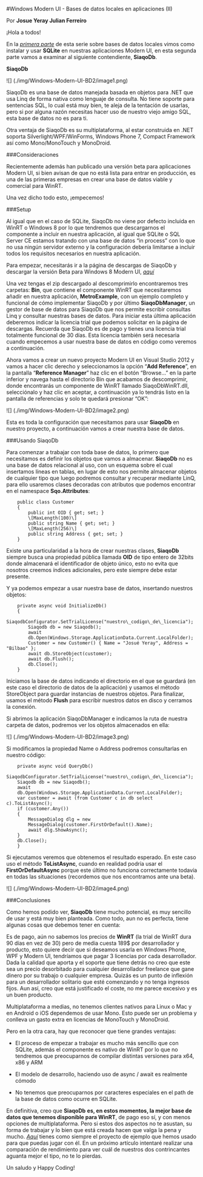 <properties
	pageTitle="Windows Modern UI -  Bases de datos locales en aplicaciones (II)"
	description="Windows Modern UI -  Bases de datos locales en aplicaciones (II)"
	services="win-dev"
	documentationCenter=""
	authors="andygonusa"
	manager=""
	editor="andygonusa"/>

<tags
	ms.service="win-dev"
	ms.workload="identity"
	ms.tgt_pltfrm="na"
	ms.devlang="na"
	ms.topic="how-to-article"
	ms.date="05/16/2016"
	ms.author="andygonusa"/>


#Windows Modern UI -  Bases de datos locales en aplicaciones (II)

Por **Josue Yeray Julian Ferreiro**



¡Hola a todos!

En la [*primera
parte*](http://geeks.ms/blogs/jyeray/archive/2012/07/04/windows-8-bases-de-datos-locales-en-aplicaciones-metro-i.aspx)
de esta serie sobre bases de datos locales vimos como instalar y usar
**SQLite** en nuestras aplicaciones Modern UI, en esta segunda parte
vamos a examinar al siguiente contendiente, **SiaqoDb**.

**SiaqoDb**

![] (./img/Windows-Modern-UI-BD2/image1.png)

SiaqoDb es una base de datos manejada basada en objetos para .NET que
usa Linq de forma nativa como lenguaje de consulta. No tiene soporte
para sentencias SQL, lo cual está muy bien, te aleja de la tentación de
usarlas, pero si por alguna razón necesitas hacer uso de nuestro viejo
amigo SQL, esta base de datos no es para ti.

Otra ventaja de SiaqoDb es su multiplataforma, al estar construida en
.NET soporta Silverlight/WPF/WinForms, Windows Phone 7, Compact
Framework así como Mono/MonoTouch y MonoDroid.

###Consideraciones


Recientemente además han publicado una versión beta para aplicaciones
Modern UI, si bien avisan de que no está lista para entrar en
producción, es una de las primeras empresas en crear una base de datos
viable y comercial para WinRT.

Una vez dicho todo esto, ¡empecemos!

###Setup


Al igual que en el caso de SQLite, SiaqoDb no viene por defecto incluida
en WinRT o Windows 8 por lo que tendremos que descargarnos el componente
a incluir en nuestra aplicación, al igual que SQLite o SQL Server CE
estamos tratando con una base de datos “in process” con lo que no usa
ningún servidor externo y la configuración debería limitarse a incluir
todos los requisitos necesarios en nuestra aplicación.

Para empezar, necesitarás ir a la página de descargas de SiaqoDb y
descargar la versión Beta para Windows 8 Modern UI,
[*aquí*](http://siaqodb.com/?page_id=8)

Una vez tengas el zip descargado al descomprimirlo encontraremos tres
carpetas: **Bin**, que contiene el componente WinRT que necesitaremos
añadir en nuestra aplicación, **MetroExample**, con un ejemplo completo
y funcional de cómo implementar SiaqoDb y por último **SiaqoDbManager**,
un gestor de base de datos para SiaqoDb que nos permite escribir
consultas Linq y consultar nuestras bases de datos. Para iniciar esta
última aplicación deberemos indicar la licencia trial que podemos
solicitar en la página de descargas. Recuerda que SiaqoDb es de pago y
tienes una licencia trial totalmente funcional de 30 días. Esta licencia
también será necesaria cuando empecemos a usar nuestra base de datos en
código como veremos a continuación.

Ahora vamos a crear un nuevo proyecto Modern UI en Visual Studio 2012 y
vamos a hacer clic derecho y seleccionamos la opción “**Add
Reference**”, en la pantalla “**Reference Manager**” haz clic en el
botón “Browse…” en la parte inferior y navega hasta el directorio Bin
que acabamos de descomprimir, donde encontrarás un componente de WinRT
llamado SiaqoDbWinRT.dll, selecciónalo y haz clic en aceptar, a
continuación ya lo tendrás listo en la pantalla de referencias y solo te
quedará presionar “OK”:

![] (./img/Windows-Modern-UI-BD2/image2.png)

Esta es toda la configuración que necesitamos para usar **SiaqoDb** en
nuestro proyecto, a continuación vamos a crear nuestra base de datos.

###Usando SiaqoDb


Para comenzar a trabajar con toda base de datos, lo primero que
necesitamos es definir los objetos que vamos a almacenar. **SiaqoDb** no
es una base de datos relacional al uso, con un esquema sobre el cual
insertamos líneas en tablas, en lugar de esto nos permite almacenar
objetos de cualquier tipo que luego podremos consultar y recuperar
mediante LinQ, para ello usaremos clases decoradas con atributos que
podemos encontrar en el namespace **Sqo.Attributes**:


```
    public class Customer
    {
        public int OID { get; set; }
        \[MaxLength(100)\]
        public string Name { get; set; }
        \[MaxLength(256)\]
        public string Address { get; set; }
    }
```

Existe una particularidad a la hora de crear nuestras clases,
**SiaqoDb** siempre busca una propiedad pública llamada **OID** de tipo
entero de 32bits donde almacenará el identificador de objeto único, esto
no evita que nosotros creemos índices adicionales, pero este siempre
debe estar presente.

Y ya podemos empezar a usar nuestra base de datos, insertando nuestros
objetos:


```
    private async void InitializeDb()
    {
        SiaqodbConfigurator.SetTrialLicense("nuestro\_codigo\_de\_licencia");
        Siaqodb db = new Siaqodb();
        await
        db.Open(Windows.Storage.ApplicationData.Current.LocalFolder);
        Customer = new Customer() { Name = "Josué Yeray", Address = "Bilbao" };
        await db.StoreObject(customer);
        await db.Flush();
        db.Close();
    }
```

Iniciamos la base de datos indicando el directorio en el que se guardará
(en este caso el directorio de datos de la aplicación) y usamos el
método StoreObject para guardar instancias de nuestros objetos. Para
finalizar, usamos el método **Flush** para escribir nuestros datos en
disco y cerramos la conexión.

Si abrimos la aplicación SiaqoDbManager e indicamos la ruta de nuestra
carpeta de datos, podremos ver los objetos almacenados en ella:

![] (./img/Windows-Modern-UI-BD2/image3.png)
 

Si modificamos la propiedad Name o Address podremos consultarlas en
nuestro código:

```
    private async void QueryDb()
    SiaqodbConfigurator.SetTrialLicense("nuestro\_codigo\_de\_licencia");
    Siaqodb db = new Siaqodb();
    await
    db.Open(Windows.Storage.ApplicationData.Current.LocalFolder);
    var customer = await (from Customer c in db select c).ToListAsync();
    if (customer.Any())
    {
        MessageDialog dlg = new
        MessageDialog(customer.FirstOrDefault().Name);
        await dlg.ShowAsync();
    }
    db.Close();
    }
```

Si ejecutamos veremos que obtenemos el resultado esperado. En este caso
uso el método **ToListAsync**, cuando en realidad podría usar el
**FirstOrDefaultAsync** porque este último no funciona correctamente
todavía en todas las situaciones (recordemos que nos encontramos ante
una beta).

![] (./img/Windows-Modern-UI-BD2/image4.png)

###Conclusiones


Como hemos podido ver, **SiaqoDb** tiene mucho potencial, es muy
sencillo de usar y está muy bien planteada. Como todo, aun no es
perfecta, tiene algunas cosas que debemos tener en cuenta:

Es de pago, aún no sabemos los precios de **WinRT** (la trial de WinRT
dura 90 días en vez de 30) pero de media cuesta 189\$ por desarrollador
y producto, esto quiere decir que si deseamos usarla en Windows Phone,
WPF y Modern UI, tendríamos que pagar 3 licencias por cada
desarrollador. Dada la calidad que aporta y el soporte que tiene detrás
no creo que este sea un precio desorbitado para cualquier desarrollador
freelance que gane dinero por su trabajo o cualquier empresa. Quizás es
un punto de inflexión para un desarrollador solitario que esté
comenzando y no tenga ingresos fijos. Aun así, creo que está justificado
el coste, no me parece excesivo y es un buen producto.

Multiplataforma a medias, no tenemos clientes nativos para Linux o
    Mac y en Android o iOS dependemos de usar Mono. Esto puede ser un
    problema y conlleva un gasto extra en licencias de MonoTouch
    y MonoDroid.



Pero en la otra cara, hay que reconocer que tiene grandes ventajas:

- El proceso de empezar a trabajar es mucho más sencillo que con
    SQLite, además el componente es nativo de WinRT por lo que no
    tendremos que preocuparnos de compilar distintas versiones para x64,
    x86 y ARM

- El modelo de desarrollo, haciendo uso de async / await es realmente
    cómodo

- No tenemos que preocuparnos por caracteres especiales en el path de
    la base de datos como ocurre en SQLite.


En definitiva, creo que **SiaqoDb** **es, en estos momentos, la mejor
base de datos que tenemos disponible para WinRT**, de pago eso sí, y con
menos opciones de multiplataforma. Pero si estos dos aspectos no te
asustan, su forma de trabajar y lo bien que está creada hacen que valga
la pena y mucho.
[*Aquí*](https://skydrive.live.com/redir?resid=FD100135B82F3364!655)
tienes como siempre el proyecto de ejemplo que hemos usado para que
puedas jugar con él. En un próximo artículo intentaré realizar una
comparación de rendimiento para ver cuál de nuestros dos contrincantes
aguanta mejor el tipo, no te lo pierdas.

Un saludo y Happy Coding!
